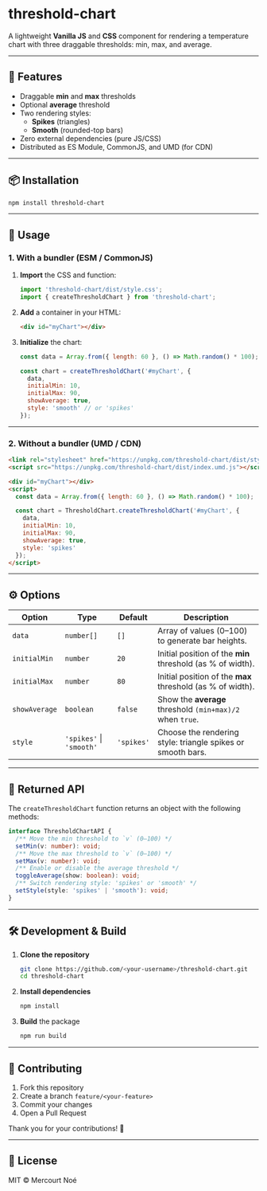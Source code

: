# threshold-chart

A lightweight **Vanilla JS** and **CSS** component for rendering a temperature chart with three draggable thresholds: min, max, and average.

---

## 🚀 Features

- Draggable **min** and **max** thresholds  
- Optional **average** threshold  
- Two rendering styles:  
  - **Spikes** (triangles)  
  - **Smooth** (rounded-top bars)  
- Zero external dependencies (pure JS/CSS)  
- Distributed as ES Module, CommonJS, and UMD (for CDN)

---

## 📦 Installation

```bash
npm install threshold-chart
```

---

## 🔧 Usage

### 1. With a bundler (ESM / CommonJS)

1. **Import** the CSS and function:

   ```js
   import 'threshold-chart/dist/style.css';
   import { createThresholdChart } from 'threshold-chart';
   ```

2. **Add** a container in your HTML:

   ```html
   <div id="myChart"></div>
   ```

3. **Initialize** the chart:

   ```js
   const data = Array.from({ length: 60 }, () => Math.random() * 100);

   const chart = createThresholdChart('#myChart', {
     data,
     initialMin: 10,
     initialMax: 90,
     showAverage: true,
     style: 'smooth' // or 'spikes'
   });
   ```

---

### 2. Without a bundler (UMD / CDN)

```html
<link rel="stylesheet" href="https://unpkg.com/threshold-chart/dist/style.css">
<script src="https://unpkg.com/threshold-chart/dist/index.umd.js"></script>

<div id="myChart"></div>
<script>
  const data = Array.from({ length: 60 }, () => Math.random() * 100);

  const chart = ThresholdChart.createThresholdChart('#myChart', {
    data,
    initialMin: 10,
    initialMax: 90,
    showAverage: true,
    style: 'spikes'
  });
</script>
```

---

## ⚙️ Options

| Option        | Type                     | Default    | Description                                                 |
| ------------- | ------------------------ | ---------- | ----------------------------------------------------------- |
| `data`        | `number[]`               | `[]`       | Array of values (0–100) to generate bar heights.            |
| `initialMin`  | `number`                 | `20`       | Initial position of the **min** threshold (as % of width).  |
| `initialMax`  | `number`                 | `80`       | Initial position of the **max** threshold (as % of width).  |
| `showAverage` | `boolean`                | `false`    | Show the **average** threshold `(min+max)/2` when `true`.   |
| `style`       | `'spikes'` \| `'smooth'` | `'spikes'` | Choose the rendering style: triangle spikes or smooth bars. |

---

## 🔗 Returned API

The `createThresholdChart` function returns an object with the following methods:

```ts
interface ThresholdChartAPI {
  /** Move the min threshold to `v` (0–100) */
  setMin(v: number): void;
  /** Move the max threshold to `v` (0–100) */
  setMax(v: number): void;
  /** Enable or disable the average threshold */
  toggleAverage(show: boolean): void;
  /** Switch rendering style: 'spikes' or 'smooth' */
  setStyle(style: 'spikes' | 'smooth'): void;
}
```

---

## 🛠️ Development & Build

1. **Clone the repository**

   ```bash
   git clone https://github.com/<your-username>/threshold-chart.git
   cd threshold-chart
   ```

2. **Install dependencies**

   ```bash
   npm install
   ```

3. **Build** the package

   ```bash
   npm run build
   ```

---

## 🤝 Contributing

1. Fork this repository
2. Create a branch `feature/<your-feature>`
3. Commit your changes
4. Open a Pull Request

Thank you for your contributions! 🎉

---

## 📄 License

MIT © Mercourt Noé
